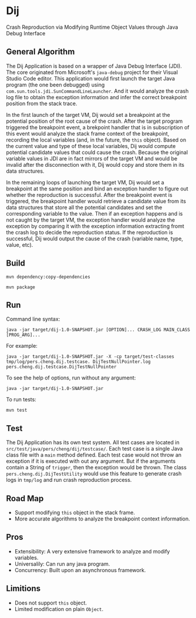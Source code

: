 # Dij

Crash Reproduction via Modifying Runtime Object Values through Java Debug Interface

## General Algorithm

The Dij Application is based on a wrapper of Java Debug Interface (JDI). The core originated from Microsoft's `java-debug` project for their Visual Studio Code editor. This application would first launch the target Java program (the one been debugged) using `com.sun.tools.jdi.SunCommandLineLauncher`. And it would analyze the crash log file to obtain the exception information and infer the correct breakpoint position from the stack trace.

In the first launch of the target VM, Dij would set a breakpoint at the potential position of the root cause of the crash. After the target program triggered the breakpoint event, a brekpoint handler that is in subscription of this event would analyze the stack frame context of the breakpoint, recording the local variables (and, in the future, the `this` object). Based on the current value and type of these local variables, Dij would compute potential candidate values that could cause the crash. Because the original variable values in JDI are in fact mirrors of the target VM and would be invalid after the disconnection with it, Dij would copy and store them in its data structures.

In the remaining loops of launching the target VM, Dij would set a breakpoint at the same position and bind an exception handler to figure out whether the reproduction is successful. After the breakpoint event is triggered, the breakpoint handler would retrieve a candidate value from its data structures that store all the potential candidates and set the corresponding variable to the value. Then if an exception happens and is not caught by the target VM, the exception handler would analyze the exception by comparing it with the exception information extracting fromt the crash log to decide the reproduction status. If the reproduction is successful, Dij would output the cause of the crash (variable name, type, value, etc).

## Build

`mvn dependency:copy-dependencies`

`mvn package`

## Run

Command line syntax:

`java -jar target/dij-1.0-SNAPSHOT.jar [OPTION]... CRASH_LOG MAIN_CLASS [PROG_ARG]...`

For example:

`java -jar target/dij-1.0-SNAPSHOT.jar -X -cp target/test-classes tmp/log/pers.cheng.dij.testcase.
DijTestNullPointer.log pers.cheng.dij.testcase.DijTestNullPointer`

To see the help of options, run without any argument:

`java -jar target/dij-1.0-SNAPSHOT.jar`

To run tests:

`mvn test`

## Test

The Dij Application has its own test system. All test cases are located in `src/test/java/pers/cheng/dij/testcase/`. Each test case is a single Java class file with a `main` method defined. Each test case would not throw an exception if it is executed with out any argument. But if the arguments contain a String of `trigger`, then the exception would be thrown. The class `pers.cheng.dij.DijTestUtility` would use this feature to generate crash logs in `tmp/log` and run crash reproduction process.

## Road Map

- Support modifying `this` object in the stack frame.
- More accurate algorithms to analyze the breakpoint context information.

## Pros

- Extensibility: A very extensive framework to analyze and modify variables.
- Universalily: Can run any java program.
- Concurrency: Built upon an asynchronous framework.

## Limitions

- Does not support `this` object.
- Limited modification on plain `Object`.
